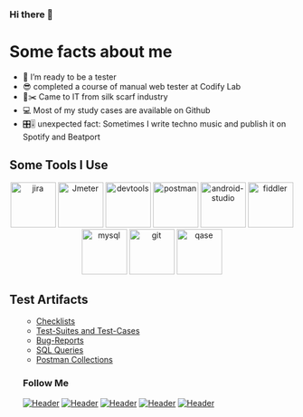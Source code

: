 ### Hi there 👋

# Some facts about me
- 🌱 I’m ready to be a tester
- 😎 completed a course of manual web tester at Codify Lab
- 📐✂️ Came to IT from silk scarf industry
- 💻 Most of my study cases are available on Github
- 🎛️🎚️ unexpected fact: Sometimes I write techno music and publish it on Spotify and Beatport

</ul>
<h2>Some Tools I Use</h2>
<p align="center">
<img src="https://cdn.jsdelivr.net/gh/devicons/devicon/icons/jira/jira-original.svg" title="jira" alt="jira" width="80" height="80"/>
<img src="https://github.com/krazyglue88/krazyglue88/assets/139983939/2270cb6d-57a7-4c9c-87ca-837a79746c1e" title="Jmeter" alt="Jmeter" width="80" height="80"/>
<img src="https://d33wubrfki0l68.cloudfront.net/38b5c953a4667366685d55db55d057c86db1fc54/a0fdc/static/acae6b24d940347661ca901ea07f47c1/chrome-dev-logo-icon.png" title="devtools" alt="devtools" width="80" height="80"/>
<img src="https://img.uxwing.com/wp-content/themes/uxwing/download/brands-social-media/postman-icon.svg" title="postman" alt="postman" width="80" height="80"/>
<img src="https://cdn.jsdelivr.net/gh/devicons/devicon/icons/androidstudio/androidstudio-original.svg" title="android-studio" alt="android-studio" width="80" height="80"/>
<img src="https://www.megaleechers.com/storage/Fiddler-Everywhere-Icon.png" title="fiddler" alt="fiddler" width="80" height="80"/>
<img src="https://cdn.jsdelivr.net/gh/devicons/devicon/icons/mysql/mysql-original.svg" title="mysql" alt="mysql" width="80" height="80"/>
<img src="https://cdn.jsdelivr.net/gh/devicons/devicon/icons/git/git-original.svg" title="git" alt="git" width="80" height="80"/>
<img src="https://luna1.co/eb0187.png" title="qase" alt="qase" width="80" height="80"/>
</p>
<h2>Test Artifacts </h2>
<p> 
 <ul>

- [Checklists](https://github.com/artichokeee/checklist)
- [Test-Suites and Test-Cases](https://github.com/artichokeee/test-cases)
- [Bug-Reports](https://github.com/artichokeee/bug-reports)
- [SQL Queries](https://github.com/artichokeee/SQL)
- [Postman Collections](https://github.com/artichokeee/postman)

### Follow Me
[![Header](https://img.shields.io/badge/Youtube-090909?style=for-the-badge&logo=youtube&logoColor=f70000)](https://www.youtube.com/ArtsiomRusauQALife?sub_confirmation=1)
[![Header](https://img.shields.io/badge/Instagram-090909?style=for-the-badge&logo=instagram&logoColor=9939a3)](https://www.instagram.com/rusau.qalife/)
[![Header](https://img.shields.io/badge/Telegram-090909?style=for-the-badge&logo=telegram&logoColor=31a5db)](https://t.me/qachanell)
[![Header](https://img.shields.io/badge/Twitter-090909?style=for-the-badge&logo=twitter&logoColor=1c96e8)](https://twitter.com/rusau_qa)
[![Header](https://img.shields.io/badge/Linkedin-090909?style=for-the-badge&logo=linkedin&logoColor=0073b1)](https://www.linkedin.com/in/artsiomrusau/)

